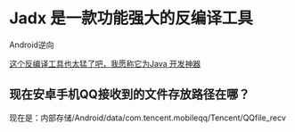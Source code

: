 # Jadx 是一款功能强大的反编译工具

Android逆向

[这个反编译工具也太猛了吧，我愿称它为Java 开发神器](https://zhuanlan.zhihu.com/p/457712017)

## 现在安卓手机QQ接收到的文件存放路径在哪？

现在是：内部存储/Android/data/com.tencent.mobileqq/Tencent/QQfile_recv